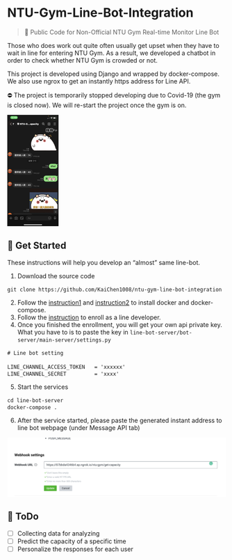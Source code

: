 # NTU-Gym-Line-Bot-Integration

> 🤖 Public Code for Non-Official NTU Gym Real-time Monitor Line Bot

Those who does work out quite often usually get upset when they have to wait in line for entering NTU Gym. As a result, we developed a chatbot in order to check whether NTU Gym is crowded or not.

This project is developed using Django and wrapped by docker-compose. We also use ngrox to get an instantly https address for Line API.

⛔️ The project is temporarily stopped developing due to Covid-19 (the gym is closed now). We will re-start the project once the gym is on.

<img src="./imgs/IMG_8140.PNG" alt="IMG_8140" style="zoom:25%;" />



## 🔧 Get Started

These instructions will help you develop an “almost” same line-bot. 

1. Download the source code

```
git clone https://github.com/KaiChen1008/ntu-gym-line-bot-integration
```

2. Follow the [instruction1](https://www.docker.com/get-started)  and [instruction2](https://docs.docker.com/compose/install/) to install docker and docker-compose.
3. Follow the [instruction](https://developers.line.biz/en/docs/line-developers-console/login-account/#log-in-to-line-developers-console) to enroll as a line developer.
4. Once you finished the enrollment, you will get your own api private key. What you have to is to paste the key in `line-bot-server/bot-server/main-server/settings.py`

```
# Line bot setting

LINE_CHANNEL_ACCESS_TOKEN   = 'xxxxxx'
LINE_CHANNEL_SECRET         = 'xxxx'
```

5. Start the services

```
cd line-bot-server
docker-compose .
```

6. After the service started, please paste the generated instant address to line bot webpage (under Message API tab)

<img src="./imgs/IMG_01.PNG" style="zoom:100%;" />





## 📎 ToDo

- [ ] Collecting data for analyzing
- [ ] Predict the capacity of a specific time
- [ ] Personalize the responses for each user
